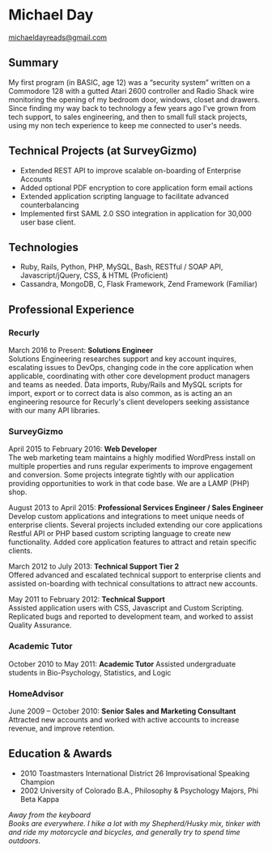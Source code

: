 # Michael Day

<a href="mailto:&#109;&#105;&#099;&#104;&#097;&#101;&#108;&#100;&#097;&#121;&#114;&#101;&#097;&#100;&#115;&#064;&#103;&#109;&#097;&#105;&#108;&#046;&#099;&#111;&#109;">&#109;&#105;&#099;&#104;&#097;&#101;&#108;&#100;&#097;&#121;&#114;&#101;&#097;&#100;&#115;&#064;&#103;&#109;&#097;&#105;&#108;&#046;&#099;&#111;&#109;</a>

## Summary
My first program (in BASIC, age 12) was a “security system” written on a Commodore 128 with a gutted Atari 2600 controller and Radio Shack wire monitoring the opening of my bedroom door, windows, closet and drawers. Since finding my way back to technology a few years ago I've grown from tech support, to sales engineering, and then to small full stack projects, using my non tech experience to keep me connected to user's needs.

## Technical Projects (at SurveyGizmo)  
- Extended REST API to improve scalable on-boarding of Enterprise Accounts
- Added optional PDF encryption to core application form email actions
- Extended application scripting language to facilitate advanced counterbalancing
- Implemented first SAML 2.0 SSO integration in application for 30,000 user base client.

## Technologies  
- Ruby, Rails, Python, PHP, MySQL, Bash, RESTful / SOAP API, Javascript/jQuery, CSS, & HTML (Proficient)
- Cassandra, MongoDB, C, Flask Framework, Zend Framework (Familiar)  

## Professional Experience
### Recurly
March 2016 to Present: **Solutions Engineer**  
Solutions Engineering researches support and key account inquires, escalating issues to DevOps, changing code in the core application when applicable, coordinating with other core development product managers and teams as needed. Data imports, Ruby/Rails and MySQL scripts for import, export or to correct data is also common, as is acting an an engineering resource for Recurly's client developers seeking assistance with our many API libraries. 

### SurveyGizmo  
April 2015 to February 2016: **Web Developer**  
The web marketing team maintains a highly modified WordPress install on multiple properties and runs regular experiments to improve engagement and conversion. Some projects integrate tightly with our application providing opportunities to work in that code base. We are a LAMP (PHP) shop. 

August 2013 to April 2015: **Professional Services Engineer / Sales Engineer**  
Develop custom applications and integrations to meet unique needs of enterprise clients. Several projects included extending our core applications Restful API or PHP based custom scripting language to create new functionality. Added core application features to attract and retain specific clients. 

March 2012 to July 2013: **Technical Support Tier 2**  
Offered advanced and escalated technical support to enterprise clients and assisted on-boarding with technical consultations to attract new accounts.

May 2011 to February 2012: **Technical Support**  
Assisted application users with CSS, Javascript and Custom Scripting. Replicated bugs and reported to development team, and worked to assist Quality Assurance.  

### Academic Tutor  
October 2010 to May 2011: **Academic Tutor**
Assisted undergraduate students in Bio-Psychology, Statistics, and Logic

### HomeAdvisor  
June 2009 – October 2010: **Senior Sales and Marketing Consultant**
Attracted new accounts and worked with active accounts to increase revenue, and improve retention.

## Education & Awards  
- 2010 Toastmasters International District 26 Improvisational Speaking Champion
- 2002 University of Colorado B.A., Philosophy & Psychology Majors, Phi Beta Kappa

_Away from the keyboard  
Books are everywhere. I hike a lot with my Shepherd/Husky mix, tinker with and ride my motorcycle and bicycles, and generally try to spend time outdoors._
